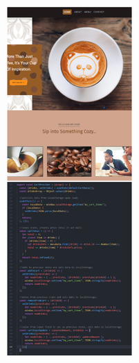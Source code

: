 <img src="public/landing.png" alt="Landing" title="landing page" style="display: inline-block; margin-left: auto; max-width: 18rem; object-fit: cover; object-position: center; height: 25rem">

<img src="public/code.png" alt="Code" title="code sample" style="display: inline-block; margin-right: auto; max-width: 18rem; object-fit: cover; object-position: center; height: 25rem">
